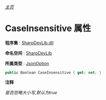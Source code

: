 ###### [主页](./Index.md "主页")

# CaseInsensitive 属性

**程序集** : [SharpDevLib.dll](./SharpDevLib.assembly.md "SharpDevLib.dll")

**命名空间** : [SharpDevLib](./SharpDevLib.namespace.md "SharpDevLib")

**所属类型** : [JsonOption](./SharpDevLib.JsonOption.md "JsonOption")

``` csharp
public Boolean CaseInsensitive { get; set; }
```

**注释**

*是否忽略大小写,默认为true*



